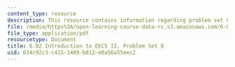 ```yaml
---
content_type: resource
description: This resource contains information regarding problem set 8.
file: /media/https%3A/open-learning-course-data-rc.s3.amazonaws.com/6-02-introduction-to-eecs-ii-digital-communication-systems-fall-2012/634c92c3c4151409b812e0a56a55eec2_MIT6_02F12_ps8.pdf
file_type: application/pdf
resourcetype: Document
title: 6.02 Introduction to EECS II, Problem Set 8
uid: 634c92c3-c415-1409-b812-e0a56a55eec2
---
```

